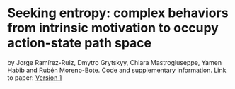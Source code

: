 # Seeking entropy: complex behaviors from intrinsic motivation to occupy action-state path space
 by Jorge Ramírez-Ruiz, Dmytro Grytskyy, Chiara Mastrogiuseppe, Yamen Habib and Rubén Moreno-Bote. Code and supplementary information. Link to paper: [Version 1](https://arxiv.org/abs/2205.10316)
